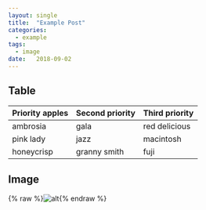 ```yaml
---
layout: single
title:  "Example Post"
categories:
  - example
tags:
  - image
date:   2018-09-02
---
```



## Table

| Priority apples | Second priority | Third priority |
|-------|--------|---------|
| ambrosia | gala | red delicious |
| pink lady | jazz | macintosh |
| honeycrisp | granny smith | fuji |

## Image 

{% raw %}![alt](/assets/images/city1.jpg){% endraw %}
